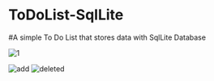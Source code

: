# ToDoList-SqlLite
#A simple To Do List that stores data with SqlLite Database


![1](https://user-images.githubusercontent.com/79282676/166148887-6df30095-a229-4b92-abd8-2bb97f4459db.PNG)

![add](https://user-images.githubusercontent.com/79282676/166148933-9c375d91-32f9-4fa6-ab6a-70a3fb9be900.png)
![deleted](https://user-images.githubusercontent.com/79282676/166148934-264673a6-4420-4219-820a-529fb3a063b1.png)
